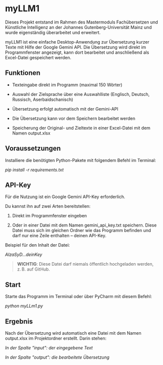 # myLLM1 

Dieses Projekt entstand im Rahmen des Mastermoduls Fachübersetzen und Künstliche Intelligenz an der Johannes Gutenberg-Universität Mainz und wurde eigenständig überarbeitet und erweitert.

myLLM1 ist eine einfache Desktop-Anwendung zur Übersetzung kurzer Texte mit Hilfe der Google Gemini API. Die Übersetzung wird direkt im Programmfenster angezeigt, kann dort bearbeitet und anschließend als Excel-Datei gespeichert werden.

## Funktionen
- Texteingabe direkt im Programm (maximal 150 Wörter)

- Auswahl der Zielsprache über eine Auswahlliste (Englisch, Deutsch, Russisch, Aserbaidschanisch)

- Übersetzung erfolgt automatisch mit der Gemini-API

- Die Übersetzung kann vor dem Speichern bearbeitet werden

- Speicherung der Original- und Zieltexte in einer Excel-Datei mit dem Namen output.xlsx

## Voraussetzungen
Installiere die benötigten Python-Pakete mit folgendem Befehl im Terminal:

*pip install -r requirements.txt*

## API-Key
Für die Nutzung ist ein Google Gemini API-Key erforderlich.

Du kannst ihn auf zwei Arten bereitstellen:

1. Direkt im Programmfenster eingeben

2. Oder in einer Datei mit dem Namen gemini_api_key.txt speichern. Diese Datei muss sich im gleichen Ordner wie das Programm befinden und darf nur eine Zeile enthalten – deinen API-Key.

Beispiel für den Inhalt der Datei:

*AIzaSyD...deinKey*

> **WICHTIG**: Diese Datei darf niemals öffentlich hochgeladen werden, z. B. auf GitHub.

## Start
Starte das Programm im Terminal oder über PyCharm mit diesem Befehl:

*python myLLm1.py*

## Ergebnis
Nach der Übersetzung wird automatisch eine Datei mit dem Namen output.xlsx im Projektordner erstellt. Darin stehen:

*In der Spalte "input": der eingegebene Text*


*In der Spalte "output": die bearbeitete Übersetzung*
